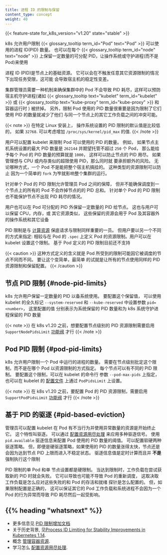 ```yaml
---
title: 进程 ID 的限制与保留
content_type: concept
weight: 40
---
```

<!--
---
reviewers:
- derekwaynecarr
title: Process ID Limits And Reservations
content_type: concept
weight: 40
---
-->

<!-- overview -->
<!--
{{< feature-state for_k8s_version="v1.20" state="stable" >}}

Kubernetes allow you to limit the number of process IDs (PIDs) that a {{< glossary_tooltip term_id="Pod" text="Pod" >}} can use.
You can also reserve a number of allocatable PIDs for each {{< glossary_tooltip term_id="node" text="node" >}}
for use by the operating system and daemons (rather than by Pods).
 -->

{{< feature-state for_k8s_version="v1.20" state="stable" >}}

k8s 允许用户限制
{{< glossary_tooltip term_id="Pod" text="Pod" >}}
可以使用的进程 ID(PID) 数量。 也可以在每个
{{< glossary_tooltip term_id="node" text="node" >}}
上保留一定数量的可分配 PID，让操作系统或守护进程(而不是 Pod)来使用

<!-- body -->
<!--
Process IDs (PIDs) are a fundamental resource on nodes. It is trivial to hit the
task limit without hitting any other resource limits, which can then cause
instability to a host machine.
 -->

进程 ID (PID)是节点上的基础资源。 它可以会在不触发任意其它资源限制的情况下出现任务受限，这可能
会导致宿主机的稳定性变差。

<!--
Cluster administrators require mechanisms to ensure that Pods running in the
cluster cannot induce PID exhaustion that prevents host daemons (such as the
{{< glossary_tooltip text="kubelet" term_id="kubelet" >}} or
{{< glossary_tooltip text="kube-proxy" term_id="kube-proxy" >}},
and potentially also the container runtime) from running.
In addition, it is important to ensure that PIDs are limited among Pods in order
to ensure they have limited impact on other workloads on the same node.
 -->

集群管理员需要一种机制来确保集群中的 Pod 不会导致 PID 耗尽，这样可以预防宿主机守护进程(诸如
{{< glossary_tooltip text="kubelet" term_id="kubelet" >}}
或
{{< glossary_tooltip text="kube-proxy" term_id="kube-proxy" >}}
和容器运行时
) 被挤掉。 另外，限制 Pod 使用的 PID 数量很重要是因为限制了它们使用 PID 的数量就减少了他们
与同一个节点上的其它工作负载之间的冲突可能。

<!--
{{< note >}}
On certain Linux installations, the operating system sets the PIDs limit to a low default,
such as `32768`. Consider raising the value of `/proc/sys/kernel/pid_max`.
{{< /note >}}
 -->

{{< note >}}
在特定 Linux 安装上， 操作系统设置的 PID 限制的默认值是比较低的， 如果 `32768`. 可以考虑增加
`/proc/sys/kernel/pid_max` 的值.
{{< /note >}}

<!--
You can configure a kubelet to limit the number of PIDs a given Pod can consume.
For example, if your node's host OS is set to use a maximum of `262144` PIDs and
expect to host less than `250` Pods, one can give each Pod a budget of `1000`
PIDs to prevent using up that node's overall number of available PIDs. If the
admin wants to overcommit PIDs similar to CPU or memory, they may do so as well
with some additional risks. Either way, a single Pod will not be able to bring
the whole machine down. This kind of resource limiting helps to prevent simple
fork bombs from affecting operation of an entire cluster.
 -->

用户可以配置 kubelet 来限制 Pod 可以使用的 PID 的数量。 例如， 如果节点主机系统设置的最大 PID
数量是 `262144` 并期望托管不超过 `250` 个 Pod， 那么能给予每个 Pod 的 PID 数量的预算就是
`1000`， 这样可以防止节点的 PID 用尽。 如果管理想与 CPU 或内存类似的超限使用 PID，那么同时就
要承担额外的风险。 无论哪种方式，一个 Pod 不是能把整个宿主机搞挂的。 这种类型的资源限制可以防止
因为一个简单的 `fork` 为笮就影响整个集群的运行。

<!--
Per-Pod PID limiting allows administrators to protect one Pod from another, but
does not ensure that all Pods scheduled onto that host are unable to impact the node overall.
Per-Pod limiting also does not protect the node agents themselves from PID exhaustion.
 -->

针对单个 Pod 的 PID 限制允许管理员 Pod 之间的保障， 但并不能确保调度到一个节点上的所有的 Pod
不会炸掉节点的的 PID 总和。 针对单个 Pod 的 PID 限制也不能保护节点不出现 PID 耗尽的情况。

<!--
You can also reserve an amount of PIDs for node overhead, separate from the
allocation to Pods. This is similar to how you can reserve CPU, memory, or other
resources for use by the operating system and other facilities outside of Pods
and their containers.
 -->

用户也可以在 Pod 可分配的 PID 外保留一定数量的 PID 给节点。 这也与用户可以保留 CPU，内存，或
其它资源类似， 这些保留的资源会用于 Pod 及其容器外的操作系统和其它设备

<!--
PID limiting is a an important sibling to [compute
resource](/docs/concepts/configuration/manage-resources-containers/) requests
and limits. However, you specify it in a different way: rather than defining a
Pod's resource limit in the `.spec` for a Pod, you configure the limit as a
setting on the kubelet. Pod-defined PID limits are not currently supported.
 -->

PID 限制是与
[计算资源](/k8sDocs/docs/concepts/configuration/manage-resources-containers/)
保底请求与限制同样重要的一员。 但用户要以另一个不同的方式来指定: 相较与在 Pod 的 `.spec` 上定义
Pod 的资源限制。用户可以在 kubelet 设置这个限制。 基于 Pod 定义的 PID 限制目前还不支持

<!--
{{< caution >}}
This means that the limit that applies to a Pod may be different depending on
where the Pod is scheduled. To make things simple, it's easiest if all Nodes use
the same PID resource limits and reservations.
{{< /caution >}}
 -->

{{< caution >}}
这种方式定义的含义就是 Pod 所受到的限制可能因它被调度的节点不同而不同。 要让这个变简单，最简单
的试就是让所有的节点使用同样的 PID 资源限制和保留配置。
{{< /caution >}}
<!--
## Node PID limits

Kubernetes allows you to reserve a number of process IDs for the system use. To
configure the reservation, use the parameter `pid=<number>` in the
`--system-reserved` and `--kube-reserved` command line options to the kubelet.
The value you specified declares that the specified number of process IDs will
be reserved for the system as a whole and for Kubernetes system daemons
respectively.

{{< note >}}
Before Kubernetes version 1.20, PID resource limiting with Node-level
reservations required enabling the [feature
gate](/docs/reference/command-line-tools-reference/feature-gates/)
`SupportNodePidsLimit` to work.
{{< /note >}}
 -->

## 节点 PID 限制 {#node-pid-limits}

k8s 允许用户保留一定数量的 PID 以备系统使用。 要配置这个保留值， 可以使用 kubelet 的全久标记
`--system-reserved` 和 `--kube-reserved` 中设置参数 `pid=<number>`， 这里配置的值
分别表示为系统保留的 PID 数量和为 k8s 系统守护进程保留的 PID 数量

{{< note >}}
在 k8s v1.20 之前，想要配置节点级别的 PID 资源限制需要启用 `SupportNodePidsLimit`
[功能阀](/docs/reference/command-line-tools-reference/feature-gates/)
才行
{{< /note >}}
<!--
## Pod PID limits

Kubernetes allows you to limit the number of processes running in a Pod. You
specify this limit at the node level, rather than configuring it as a resource
limit for a particular Pod. Each Node can have a different PID limit.  
To configure the limit, you can specify the command line parameter `--pod-max-pids` to the kubelet, or set `PodPidsLimit` in the kubelet [configuration file](/docs/tasks/administer-cluster/kubelet-config-file/).

{{< note >}}
Before Kubernetes version 1.20, PID resource limiting for Pods required enabling
the [feature gate](/docs/reference/command-line-tools-reference/feature-gates/)
`SupportPodPidsLimit` to work.
{{< /note >}}
 -->

## Pod PID 限制 {#pod-pid-limits}

k8s 允许用户限制一个 Pod 中运行的进程的数量。 需要在节点级别批定这个限制，而不是在哪个 Pod
以资源限制的方式指定。 每个节点可以有不同的 PID 限制。 要配置这个限制，可以在 kubelet 的命令行
参数 `--pod-max-pids` 上指定，也可以在 kubelet 的
[配置文件](/k8sDocs/docs/tasks/administer-cluster/kubelet-config-file/)
上通过 `PodPidsLimit` 上设置。

{{< note >}}
在 k8s v1.20 之前，要配置 Pod 的 PID 资源限制，需要启用 `SupportPodPidsLimit`
[功能阀](/docs/reference/command-line-tools-reference/feature-gates/)
才行
{{< /note >}}
<!--
## PID based eviction

You can configure kubelet to start terminating a Pod when it is misbehaving and consuming abnormal amount of resources.
This feature is called eviction. You can [Configure Out of Resource Handling](/docs/tasks/administer-cluster/out-of-resource) for various eviction signals.
Use `pid.available` eviction signal to configure the threshold for number of PIDs used by Pod.
You can set soft and hard eviction policies. However, even with the hard eviction policy, if the number of PIDs growing very fast,
node can still get into unstable state by hitting the node PIDs limit.
Eviction signal value is calculated periodically and does NOT enforce the limit.

PID limiting - per Pod and per Node sets the hard limit.
Once the limit is hit, workload will start experiencing failures when trying to get a new PID.
It may or may not lead to rescheduling of a Pod,
depending on how workload reacts on these failures and how liveleness and readiness
probes are configured for the Pod. However, if limits were set correctly,
you can guarantee that other Pods workload and system processes will not run out of PIDs
when one Pod is misbehaving.
 -->

## 基于 PID 的驱逐 {#pid-based-eviction}

管理员可以配置 kubelet 在 Pod 有不当行为并使用异常数量的资源是开始终止它。 这个特性叫驱逐。
可以通过
[配置资源用尽处理](/k8sDocs/docs/tasks/administer-cluster/out-of-resource)
来应用多种驱逐信号。
使用 `pid.available` 驱逐信息来配置 Pod 使用的 PID 数量的阈值。 可以配置软硬两种驱逐策略。
但，即便是硬驱逐策略，如果使用的 PID 的数量涨得太快，节点还是会因为达到节点 PID 上限而进入不稳定状态。
驱逐信息值是定时计算而且并 **不是** 强制执行这个限制

PID  限制的单 Pod 和单 节点设置都是硬限制。 当达到限制时，工作负载在尝试获取新的 PID 时就会失败。
它可以导致也可能不导致 Pod 的重新调度， 这取决取工作负载是怎么应对这些失败的和 Pod 的存活和就绪
探针是怎么配置的。 但，如果限制配置是正确的， 这可以保证其它的 Pod 工作负载和系统进程不会因为一个
Pod 的行为异常而导致 PID 耗尽然后一起受影响。

## {{% heading "whatsnext" %}}
<!--
- Refer to the [PID Limiting enhancement document](https://github.com/kubernetes/enhancements/blob/097b4d8276bc9564e56adf72505d43ce9bc5e9e8/keps/sig-node/20190129-pid-limiting.md) for more information.
- For historical context, read [Process ID Limiting for Stability Improvements in Kubernetes 1.14](/blog/2019/04/15/process-id-limiting-for-stability-improvements-in-kubernetes-1.14/).
- Read [Managing Resources for Containers](/docs/concepts/configuration/manage-resources-containers/).
- Learn how to [Configure Out of Resource Handling](/docs/tasks/administer-cluster/out-of-resource).
 -->
- 更多信息见 [PID 限制增加文档](https://github.com/kubernetes/enhancements/blob/097b4d8276bc9564e56adf72505d43ce9bc5e9e8/keps/sig-node/20190129-pid-limiting.md)
- 关于历史背景, 见[Process ID Limiting for Stability Improvements in Kubernetes 1.14](https://kubernetes.io/blog/2019/04/15/process-id-limiting-for-stability-improvements-in-kubernetes-1.14/).
- 概念 [管理容器资源](/k8sDocs/docs/concepts/configuration/manage-resources-containers/).
- 学习怎么 [配置资源用尽处理](/k8sDocs/docs/tasks/administer-cluster/out-of-resource).
